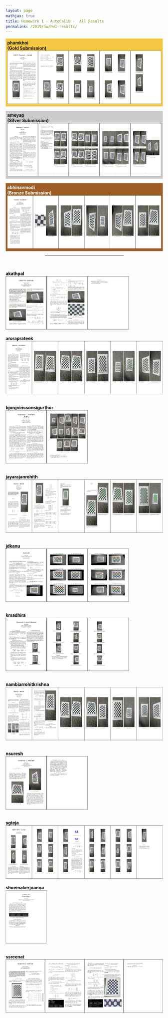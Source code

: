 ```yaml
---
layout: page
mathjax: true
title: Homework 1 - AutoCalib -  All Results
permalink: /2019/hw/hw1-results/
---
```


<!-- Gold -->
<p style="background-color:#f4c842; padding:5px">
<b>phamkhoi</b><br>
<b>(Gold Submission)<br>
</b><a href="/assets/2019/hw1/results/pdf/phamkhoi_hw1.pdf">
<img src="/assets/2019/hw1/results/jpg/phamkhoi_hw1.jpg" height="170"></a>
</p>

<!-- Silver -->
<p style="background-color:#ccc; padding:5px">
<b>ameyap</b><br>
<b>(Silver Submission)<br>
</b><a href="/assets/2019/hw1/results/pdf/patilameya_hw1.pdf"> 
<img src="/assets/2019/hw1/results/jpg/patilameya_hw1.jpg" height="170"></a>
</p>

<!-- Bronze -->
<p style="background-color:#9e5d24; padding:5px">
<b><font color="white">abhinavmodi<br>
<b>(Bronze Submission)<br>
</b><a href="/assets/2019/hw1/results/pdf/abhinavmodi_hw1.pdf"> 
<img src="/assets/2019/hw1/results/jpg/abhi1625_hw1.jpg" height="170"></a>

<p></p>

<center>
<hr width="50%">
</center>
<br><br>

<font color="black">
<b><b>akathpal</b><br>
</b><a href="/assets/2019/hw1/results/pdf/akathpal_hw1.pdf"> 
<img src="/assets/2019/hw1/results/jpg/akathpal_hw1.jpg" height="170"></a>
<br><br>

<b>
aroraprateek<br>
</b><a href="/assets/2019/hw1/results/pdf/aroraprateek_hw1.pdf"> 
<img src="/assets/2019/hw1/results/jpg/aroraprateek_hw1.jpg" height="170"></a>
<br><br>

<b>bjorgvinssonsigurthor<br>
</b><a href="/assets/2019/hw1/results/pdf/bjorgvinssonsigurthor_hw1.pdf"> 
<img src="/assets/2019/hw1/results/jpg/bjorgvinssonsigurthor_hw1.jpg" height="170"></a>
<br><br>

<b>jayarajanrohith<br>
</b><a href="/assets/2019/hw1/results/pdf/jayarajanrohith_hw1-1.pdf"> 
<img src="/assets/2019/hw1/results/jpg/jayarajanrohith_hw1-1.jpg" height="170"></a>
<br><br>

<b>jdkanu<br>
</b><a href="/assets/2019/hw1/results/pdf/kanujohn_hw1.pdf"> 
<img src="/assets/2019/hw1/results/jpg/kanujohn_hw1.jpg" height="170"></a>
<br><br>

<b>kmadhira<br>
</b><a href="/assets/2019/hw1/results/pdf/kmadhira_hw1.pdf"> 
<img src="/assets/2019/hw1/results/jpg/kmadhira_hw1.jpg" height="170"></a>
<br><br>

<b>nambiarrohitkrishna<br>
</b><a href="/assets/2019/hw1/results/pdf/nambiarrohitkrishna_hw1.pdf"> 
<img src="/assets/2019/hw1/results/jpg/nambiarrohitkrishna_hw1.jpg" height="170"></a>
<br><br>

<b>nsuresh<br>
</b><a href="/assets/2019/hw1/results/pdf/nsuresh_hw1.pdf"> 
<img src="/assets/2019/hw1/results/jpg/nsuresh_hw1.jpg" height="170"></a>
<br><br>

<b>
sgteja<br>
</b><a href="/assets/2019/hw1/results/pdf/samudralagnyana_hw1.pdf"> 
<img src="/assets/2019/hw1/results/jpg/samudralagnyana_hw1.jpg" height="170"></a>
<br><br>


<b>
shoemakerjoanna<br>
</b><a href="/assets/2019/hw1/results/pdf/joshoe_hw1.pdf"> 
<img src="/assets/2019/hw1/results/jpg/joshoe_hw1.jpg" height="170"></a>
<br><br>

<b>ssreenat<br>
</b><a href="/assets/2019/hw1/results/pdf/ssreenat_hw1.pdf"> 
<img src="/assets/2019/hw1/results/jpg/ssreenat_hw1.jpg" height="170">
<br><br>
